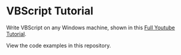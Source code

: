 # VBScript Tutorial

Write VBScript on any Windows machine, shown in this [Full Youtube Tutorial](https://www.youtube.com/playlist?list=PL72Es31dJnK6-ZFXXHFurNwJ6QtWPtxbz).

View the code examples in this repository.
